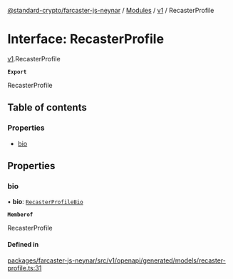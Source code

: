 [@standard-crypto/farcaster-js-neynar](../README.md) / [Modules](../modules.md) / [v1](../modules/v1.md) / RecasterProfile

# Interface: RecasterProfile

[v1](../modules/v1.md).RecasterProfile

**`Export`**

RecasterProfile

## Table of contents

### Properties

- [bio](v1.RecasterProfile.md#bio)

## Properties

### bio

• **bio**: [`RecasterProfileBio`](v1.RecasterProfileBio.md)

**`Memberof`**

RecasterProfile

#### Defined in

[packages/farcaster-js-neynar/src/v1/openapi/generated/models/recaster-profile.ts:31](https://github.com/standard-crypto/farcaster-js/blob/main/packages/farcaster-js-neynar/src/v1/openapi/generated/models/recaster-profile.ts#L31)

